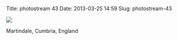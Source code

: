 Title: photostream 43
Date: 2013-03-25 14:59
Slug: photostream-43

[![](http://martinfowler.com/photos/43.jpg)](http://martinfowler.com/photos/43.html)

</p>

</p>

Martindale, Cumbria, England

</p>

